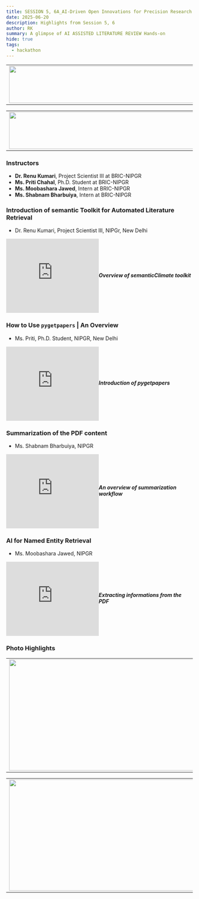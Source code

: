 ```yaml
---
title: SESSION 5, 6A_AI-Driven Open Innovations for Precision Research & Knowledge Discovery
date: 2025-06-20
description: Highlights from Session 5, 6
author: RK
summary: A glimpse of AI ASSISTED LITERATURE REVIEW Hands-on
hide: true
tags:
  - hackathon
---
```


<table>
  <tr>
    <td>
      <img src='{{ "/static/img/events_all/session5_AI_summit.JPG" | url }}' width="500" height="100">
    </td>
  </tr>
</table>

<table>
  <tr>
    <td>
      <img src='{{ "/static/img/events_all/session6A_AI_summit.JPG" | url }}' width="500" height="100">
    </td>
  </tr>
</table>

### Instructors

- **Dr. Renu Kumari**, Project Scientist III at BRIC-NIPGR
- **Ms. Priti Chahal**, Ph.D. Student at BRIC-NIPGR
- **Ms. Moobashara Jawed**, Intern at BRIC-NIPGR
- **Ms. Shabnam Bharbuiya**, Intern at BRIC-NIPGR

### Introduction of semantic Toolkit for Automated Literature Retrieval
- Dr. Renu Kumari, Project Scientist III, NIPGr, New Delhi

<div style="display: flex; align-items: center; gap: 20 px; margin-bottom: 20 px;">
  <iframe width="250" height="200" src="https://www.youtube.com/embed/6lQL6PQ9FP4" frameborder="0" allow="accelerometer; autoplay; clipboard-write; encrypted-media; gyroscope; picture-in-picture" allowfullscreen></iframe>
  <div>
    <h5 style="font-size: 1.2 rem; font-family: -apple-system,BlinkMacSystemFont,"Segoe UI",Helvetica,Arial,sans-serif,"Apple Color Emoji","Segoe UI Emoji","Segoe UI Symbol"; color: #000000;>Overview of semanticClimate toolkit</h5>
  </div>
</div>

### How to Use `pygetpapers` | An Overview
- Ms. Priti, Ph.D. Student, NIPGR, New Delhi

<div style="display: flex; align-items: center; gap: 20 px; margin-bottom: 20 px;">
  <iframe width="250" height="200" src="https://www.youtube.com/embed/RI-H60mFNSA" frameborder="0" allow="accelerometer; autoplay; clipboard-write; encrypted-media; gyroscope; picture-in-picture" allowfullscreen></iframe>
  <div>
    <h5 style="font-size: 1.2 rem; font-family: -apple-system,BlinkMacSystemFont,"Segoe UI",Helvetica,Arial,sans-serif,"Apple Color Emoji","Segoe UI Emoji","Segoe UI Symbol"; color: #000000;>Introduction of pygetpapers</h5>
  </div>
</div>

### Summarization of the PDF content
- Ms. Shabnam Bharbuiya, NIPGR

<div style="display: flex; align-items: center; gap: 20 px; margin-bottom: 20 px;">
  <iframe width="250" height="200" src="https://www.youtube.com/embed/co8Zy0ZPgDE" frameborder="0" allow="accelerometer; autoplay; clipboard-write; encrypted-media; gyroscope; picture-in-picture" allowfullscreen></iframe>
  <div>
    <h5 style="font-size: 1.2 rem; font-family: -apple-system,BlinkMacSystemFont,"Segoe UI",Helvetica,Arial,sans-serif,"Apple Color Emoji","Segoe UI Emoji","Segoe UI Symbol"; color: #000000;>An overview of summarization workflow</h5>
  </div>
</div>

### AI for Named Entity Retrieval
- Ms. Moobashara Jawed, NIPGR

<div style="display: flex; align-items: center; gap: 20 px; margin-bottom: 20 px;">
  <iframe width="250" height="200" src="https://www.youtube.com/embed/ICAKvmHYomM" frameborder="0" allow="accelerometer; autoplay; clipboard-write; encrypted-media; gyroscope; picture-in-picture" allowfullscreen></iframe>
  <div>
    <h5 style="font-size: 1.2 rem; font-family: -apple-system,BlinkMacSystemFont,"Segoe UI",Helvetica,Arial,sans-serif,"Apple Color Emoji","Segoe UI Emoji","Segoe UI Symbol"; color: #000000;>Extracting informations from the PDF</h5>
  </div>
</div>

### Photo Highlights

<table>
<tr>
<td><img src='{{ "/static/img/events_all/session5_pic1.png" | url }}' width="500" height="300"></td>
<td><img src='{{ "/static/img/events_all/session5_pic2.png" | url }}' width="500" height="300"></td>
</tr>   
</table>

<table>
<tr>
<td><img src='{{ "/static/img/events_all/session5_pic3.png" | url }}' width="500" height="300"></td>
<td><img src='{{ "/static/img/events_all/session5_pic4.png" | url }}' width="500" height="300"></td>
</tr>   
</table>









